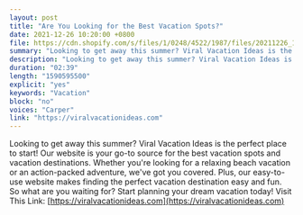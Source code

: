 ```yaml
---
layout: post
title: "Are You Looking for the Best Vacation Spots?"
date: 2021-12-26 10:20:00 +0800
file: https://cdn.shopify.com/s/files/1/0248/4522/1987/files/20211226_1.mp3?v=1645950392
summary: "Looking to get away this summer? Viral Vacation Ideas is the perfect place to start! Our website is your go-to source for the best vacation spots and vacation destinations. Whether you're looking for a relaxing beach vacation or an action-packed adventure, we've got you covered. Plus, our easy-to-use website makes finding the perfect vacation destination easy and fun. So what are you waiting for? Start planning your dream vacation today!"
description: "Looking to get away this summer? Viral Vacation Ideas is the perfect place to start! Our website is your go-to source for the best vacation spots and vacation destinations. Whether you're looking for a relaxing beach vacation or an action-packed adventure, we've got you covered. Plus, our easy-to-use website makes finding the perfect vacation destination easy and fun. So what are you waiting for? Start planning your dream vacation today! Visit This Link: <a href='https://viralvacationideas.com'>https://viralvacationideas.com</a> "
duration: "02:39"
length: "1590595500"
explicit: "yes"
keywords: "Vacation"
block: "no"
voices: "Carper"
link: "https://viralvacationideas.com"
---
```


Looking to get away this summer? Viral Vacation Ideas is the perfect place to start! Our website is your go-to source for the best vacation spots and vacation destinations. Whether you're looking for a relaxing beach vacation or an action-packed adventure, we've got you covered. Plus, our easy-to-use website makes finding the perfect vacation destination easy and fun. So what are you waiting for? Start planning your dream vacation today! Visit This Link: [https://viralvacationideas.com](https://viralvacationideas.com)
